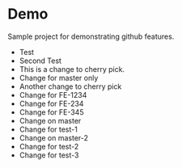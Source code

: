 # Demo

Sample project for demonstrating github features.

- Test
- Second Test
- This is a change to cherry pick.
- Change for master only
- Another change to cherry pick
- Change for FE-1234
- Change for FE-234
- Change for FE-345
- Change on master
- Change for test-1
- Change on master-2
- Change for test-2
- Change for test-3

